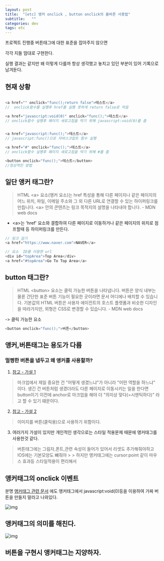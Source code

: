 ```yaml
---
layout: post
title:  "[etc] 앵커 onclick , button onclick의 올바른 사용법"
subtitle:   ""
categories: dev
tags: etc
--- 
```




프로젝트 진행중 버튼태그에 대한 표준을 잡아주지 않으면 

각각 지들 맘대로 구현한다.

실행 결과는 같지만 왜 이렇게 다를까 항상 생각했고 놓치고 있던 부분이 있어 기록으로 남겨둔다.


## 현재 상황


```javascript

<a href="" onclick="func();return false">테스트</a>
//  onclick함수를 실행후 href를 실행 못하게 return false로 막음

<a href="javascript:void(0)" onclick="func();">테스트</a>
// onclick함수 실행후 페이지 새로고침을 막기 위해 javascript:void(0)를 줌


<a href="javascript:func();">테스트</a>
// javascript:func()으로 자바스크립트 함수 실행

<a href="#" onclick="func();">테스트</a>
// onclick함수 실행후 페이지 새로고침을 막기 위해 #를 줌

<button onclick="func();">테스트</button>
//정상적인 방법
```



## 일단 앵커 태그란?

> HTML &lt;a&gt; 요소(앵커 요소)는 href 특성을 통해 다른 페이지나 같은 페이지의 어느 위치, 파일, 
> 이메일 주소와 그 외 다른 URL로 연결할 수 있는 하이퍼링크를 만듭니다. 
> &lt;a&gt; 안의 콘텐츠는 링크 목적지의 설명을 나타내야 합니다. - MDN web docs


- &lt;a&gt;는 'href' 요소와 결합하여 다른 페이지로 이동하거나 같은 페이지의 위치로 점프할때 등 하이퍼링크를 만든다.

```javascript
// 링크 걸기
<a href="https://www.naver.com">NAVER</a>

// 요소  ID를 이용한 url
<div id="topArea">Top Area</div>
<a href="#topArea">Go To Top Area</a>
```

## button 태그란?

> HTML &lt;button&gt; 요소는 클릭 가능한 버튼을 나타냅니다. 버튼은 양식 내부는 물론 간단한 표준 버튼 기능이
> 필요한 곳이라면 문서 어디에나 배치할 수 있습니다. 기본값의 HTML 버튼은 사용자 에이전트의 
> 호스트 플랫폼과 비슷한 디자인을 따라가지만, 외형은 CSS로 변경할 수 있습니다. - MDN web docs

-> 클릭 가능한 요소

```javascript
<button onclick="func();">버튼</button>
```


## 앵커,버튼태그는 용도가 다름 

### 멀쩡한 버튼을 냅두고 왜 앵커를 사용할까?

1. [참고 - 가설 1](https://edu.goorm.io/qna/11553)
> 마크업에서 제일 중요한 건 "어떻게 생겼느냐"가 아니라 "어떤 역할을 하느냐" 이다.
> 생긴 건 버튼처럼 생겼더라도 다른 페이지로 이동시키는 일을 한다면 button이기 이전에 anchor로 
> 마크업을 해야 더 "의미상 맞다(=시맨틱하다)" 라고 할 수 있기 떄문이다.



2. [참고 - 가설 2](https://blog.outsider.ne.kr/223)
> 이미지를 버튼(클릭용)으로 사용하기 위함이다.


3. 여러가지 가설이 있지만 개인적인 생각으로는 스타일 적용문제 때문에 앵커태그를 사용한것 같다.

> 버튼태그에는 그림자,폰트,관련 속성이 들어가 있어서 리셋도 추가해줘야하고 IOS에는 기본모양도 뺴줘야 > > 하지만 앵커태그에는 cursor:point 같이 마우스 효과등 스타일적용이 편리해서 



## 앵커태그의 onclick 이벤트

분명  [앵커태그 관련 문서](https://developer.mozilla.org/ko/docs/Web/HTML/Element/a)
에도 앵커태그에서 javascript:void(0)등을 이용하여 가짜 버튼을 만들지 말라고 나와있다.

![img](https://chung10kr.github.io/assets/img/2021-04-25-2.PNG)


## 앵커태그의 의미를 해친다.

![img](https://chung10kr.github.io/assets/img/2021-04-25-3.PNG)
 



## 버튼을 구현시 앵커태그는 지양하자.